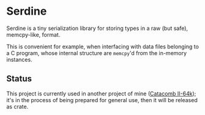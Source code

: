 # Serdine

Serdine is a tiny serialization library for storing types in a raw (but safe), memcpy-like, format.

This is convenient for example, when interfacing with data files belonging to a C program, whose internal structure are `memcpy`'d from the in-memory instances.

## Status

This project is currently used in another project of mine ([Catacomb II-64k](https://github.com/64kramsystem/catacomb_ii-64k)); it's in the process of being prepared for general use, then it will be released as crate.
